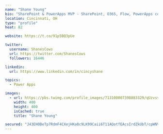 ```yaml
---
name: "Shane Young"
bio: "SharePoint & PowerApps MVP - SharePoint, O365, Flow, PowerApps consulting? @PowerApps911 | Pure Snark? You found it."
location: Cincinnati, OH
type: "profile"
heat: 82

website: https://t.co/91p5BQ3pUe

twitter:
  username: ShanesCows
  url: https://twitter.com/ShanesCows
  followers: 16446

linkedin:
  url: https://www.linkedin.com/in/cincyshane

topics:
  - Power Apps

images:
  - url: https://pbs.twimg.com/profile_images/713100007398883329/qUzvsvQ3_400x400.jpg
    width: 400
    height: 400
    isCached: true
    title: "Shane Young"

secured: "J43EH0BeTp7RdmF4CXejHKa0c9LK99Caii6T11AQotfEAcsIrdZkUbT/cpWNVhjHjECX0WAVmjGXhPBEQBXUEnnzMjgh+UhciGc21gQDP5FcB7FfJ1k1OI3PlH2faRzEImE41rebKM+jUVgCsRQ5IvzqwaxUm0R2lAIvJQwNQv8+UjyBNlJLKR6BMF56PR9AAH4m5AMJ8Z6kE2bFtlxKZLg5Lz5ksnhsTXXjBMHdLD33xDj9scC3apqfXt6U8HGGQcDTRB+S7BJjV8N/zQfS5ZH4MTv4WlpvFyRHhP7HD3/4AN7XUN60cbkIXb+a8PxlG44pRRwRHE9T7mx2CP184AJ8xJOfTun1Eh0EQ3eOJAykKYmO7Fqh2n1ivlraAxFSc6mL7/hxzz2gQiUjsihXQmB5EtAI0CG3yBqJguNdUfk=;NLWQRw1dcGYMLTLSijiA/w=="
---
```



